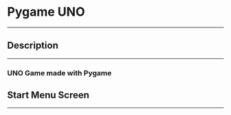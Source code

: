 # Pygame UNO
--------------------------
## Description
--------------------------
### UNO Game made with Pygame

## Start Menu Screen
--------------------------
